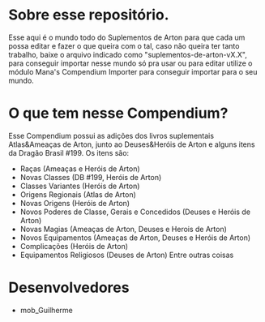 # Sobre esse repositório.

Esse aqui é o mundo todo do Suplementos de Arton para que cada um possa editar e fazer o que queira com o tal, caso não queira ter tanto trabalho, baixe o arquivo indicado como "suplementos-de-arton-vX.X", para conseguir 
importar nesse mundo só pra usar ou para editar utilize o módulo Mana's Compendium Importer para conseguir importar para o seu mundo.

# O que tem nesse Compendium?

Esse Compendium possui as adições dos livros suplementais Atlas&Ameaças de Arton, junto ao Deuses&Heróis de Arton e alguns itens da Dragão Brasil #199. Os itens são:
- Raças (Ameaças e Heróis de Arton)
- Novas Classes (DB #199, Heróis de Arton)
- Classes Variantes (Heróis de Arton)
- Origens Regionais (Atlas de Arton)
- Novas Origens (Heróis de Arton)
- Novos Poderes de Classe, Gerais e Concedidos (Deuses e Heróis de Arton)
- Novas Magias (Ameaças de Arton, Deuses e Herois de Arton)
- Novos Equipamentos (Ameaças de Arton, Deuses e Heróis de Arton)
- Complicações (Heróis de Arton)
- Equipamentos Religiosos (Deuses de Arton)
Entre outras coisas

# Desenvolvedores 
- mob_Guilherme
